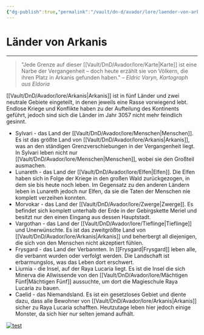 ```yaml
---
{"dg-publish":true,"permalink":"/vault/dn-d/avador/lore/laender-von-arkanis/"}
---
```


# Länder von Arkanis
---
>"Jede Grenze auf dieser [[Vault/DnD/Avador/lore/Karte\|Karte]] ist eine Narbe der Vergangenheit – doch heute erzählt sie von Völkern, die ihren Platz in Arkanis gefunden haben." – *Eldric Varyn, Kartograph aus Eldoria*

[[Vault/DnD/Avador/lore/Arkanis\|Arkanis]] ist in fünf Länder und zwei neutrale Gebiete eingeteilt, in denen jeweils eine Rasse vorwiegend lebt. Endlose Kriege und Konflikte haben zu der Aufteilung des Kontinents geführt, jedoch sind sich die Länder im Jahr 3057 nicht mehr feindlich gesinnt. 

- Sylvari - das Land der [[Vault/DnD/Avador/lore/Menschen\|Menschen]]. Es ist das größte Land von [[Vault/DnD/Avador/lore/Arkanis\|Arkanis]], was an den ständigen Grenzverschiebungen in der Vergangenheit liegt. In Sylvari leben nicht nur [[Vault/DnD/Avador/lore/Menschen\|Menschen]], wobei sie den Großteil ausmachen.
- Lunareth - das Land der [[Vault/DnD/Avador/lore/Elfen\|Elfen]]. Die Elfen haben sich in Folge der Kriege in den großen Wald zurückgezogen, in dem sie bis heute noch leben. Im Gegensatz zu den anderen Ländern leben in Lunareth jedoch nur Elfen, da sie die Taten der Menschen nie komplett verzeihen konnten.
- Morvokar - das Land der [[Vault/DnD/Avador/lore/Zwerge\|Zwerge]]. Es befindet sich komplett unterhalb der Erde in der Gebirgskette Meriel und besitzt nur den einen Eingang aus dessen Hauptstadt.  
- Vargothan - das Land der [[Vault/DnD/Avador/lore/Tieflinge\|Tieflinge]] und Unerwünschte. Es ist das zweitgrößte Land von [[Vault/DnD/Avador/lore/Arkanis\|Arkanis]] und beherbergt all diejenigen, die sich von den Menschen nicht akzeptiert fühlen. 
- Frysgard - das Land der Verbannten. In [[Frysgard\|Frysgard]] leben alle, die verbannt wurden oder verfolgt werden. Die Landschaft ist erbarmungslos, was das Leben dort erschwert.
- Liurnia - die Insel, auf der Raya Lucaria liegt. Es ist die Insel die sich Minerva die Allwissende von den [[Vault/DnD/Avador/lore/Mächtigen Fünf\|Mächtigen Fünf]] aussuchte, um dort die Magieschule Raya Lucaria zu bauen.
- Caelid - das Niemandsland. Es ist ein gesetzloses Gebiet und diente dazu, dass alle Bewohner von [[Vault/DnD/Avador/lore/Arkanis\|Arkanis]] sicher zu Raya Lucaria schafften. Heutzutage leben hier jedoch einige Monster, da sich hier nur selten jemand aufhält.

[![test](/img/user/Vault/DnD/Avador/lore/attachment/Arkanis-Gebiete.png)](../../../img/user/lore/attachment/Arkanis-Gebiete.png)





